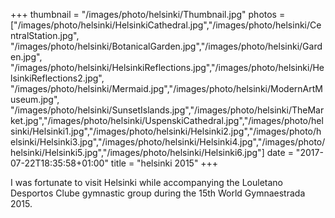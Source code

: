 +++
thumbnail = "/images/photo/helsinki/Thumbnail.jpg"
photos = ["/images/photo/helsinki/HelsinkiCathedral.jpg","/images/photo/helsinki/CentralStation.jpg",
          "/images/photo/helsinki/BotanicalGarden.jpg","/images/photo/helsinki/Garden.jpg",
          "/images/photo/helsinki/HelsinkiReflections.jpg","/images/photo/helsinki/HelsinkiReflections2.jpg",
          "/images/photo/helsinki/Mermaid.jpg","/images/photo/helsinki/ModernArtMuseum.jpg",
          "/images/photo/helsinki/SunsetIslands.jpg","/images/photo/helsinki/TheMarket.jpg","/images/photo/helsinki/UspenskiCathedral.jpg","/images/photo/helsinki/Helsinki1.jpg","/images/photo/helsinki/Helsinki2.jpg","/images/photo/helsinki/Helsinki3.jpg","/images/photo/helsinki/Helsinki4.jpg","/images/photo/helsinki/Helsinki5.jpg","/images/photo/helsinki/Helsinki6.jpg"]
date = "2017-07-22T18:35:58+01:00"
title = "helsinki 2015"
+++

I was fortunate to visit Helsinki while accompanying the Louletano Desportos Clube gymnastic group  during the 15th World Gymnaestrada 2015.
